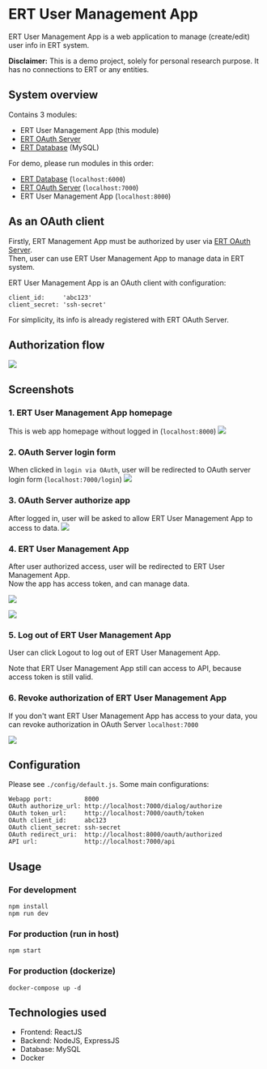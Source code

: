 # ERT User Management App

ERT User Management App is a web application to manage (create/edit) user info in ERT system.

**Disclaimer:** This is a demo project, solely for personal research purpose. It has no connections to ERT or any entities.

## System overview

Contains 3 modules:

- ERT User Management App (this module)
- [ERT OAuth Server](https://github.com/huymluu/ert-auth)
- [ERT Database](https://github.com/huymluu/ert-db) (MySQL)

For demo, please run modules in this order:

- [ERT Database](https://github.com/huymluu/ert-db) (`localhost:6000`)
- [ERT OAuth Server](https://github.com/huymluu/ert-auth) (`localhost:7000`)
- ERT User Management App (`localhost:8000`)

## As an OAuth client

Firstly, ERT Management App must be authorized by user via [ERT OAuth Server](https://github.com/huymluu/ert-auth).  
Then, user can use ERT User Management App to manage data in ERT system.

ERT User Management App is an OAuth client with configuration:
```
client_id:     'abc123'
client_secret: 'ssh-secret'
```

For simplicity, its info is already registered with ERT OAuth Server.

## Authorization flow

![](docs/authorization-flow.png)

## Screenshots

### 1. ERT User Management App homepage

This is web app homepage without logged in
(`localhost:8000`)
![](docs/homepage.png)

### 2. OAuth Server login form

When clicked in `login via OAuth`, user will be redirected to OAuth server login form (`localhost:7000/login`)
![](docs/oauth-login.png)

### 3. OAuth Server authorize app

After logged in, user will be asked to allow ERT User Management App to access to data.
![](docs/oauth-authorize.png)

### 4. ERT User Management App

After user authorized access, user will be redirected to ERT User Management App.  
Now the app has access token, and can manage data.

![](docs/um-users.png)

![](docs/um-add.png)

### 5. Log out of ERT User Management App

User can click Logout to log out of ERT User Management App.

Note that ERT User Management App still can access to API, because access token is still valid.
 
### 6. Revoke authorization of ERT User Management App

If you don't want ERT User Management App has access to your data, you can revoke authorization in OAuth Server `localhost:7000` 

![](docs/revoke.png)

## Configuration

Please see `./config/default.js`. Some main configurations:
```
Webapp port:         8000
OAuth authorize_url: http://localhost:7000/dialog/authorize
OAuth token_url:     http://localhost:7000/oauth/token
OAuth client_id:     abc123
OAuth client_secret: ssh-secret
OAuth redirect_uri:  http://localhost:8000/oauth/authorized
API url:             http://localhost:7000/api
```

## Usage

### For development
```
npm install
npm run dev
```

### For production (run in host)

```
npm start
```

### For production (dockerize)

```
docker-compose up -d
```

## Technologies used

- Frontend: ReactJS
- Backend: NodeJS, ExpressJS
- Database: MySQL
- Docker